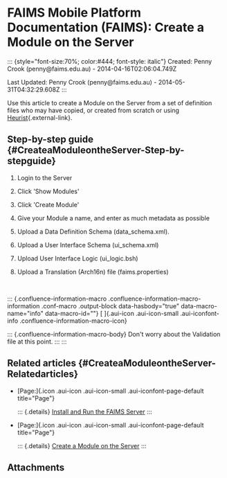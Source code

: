FAIMS Mobile Platform Documentation (FAIMS): Create a Module on the Server
==========================================================================

::: {style="font-size:70%; color:#444; font-style: italic"}
Created: Penny Crook (penny\@faims.edu.au) - 2014-04-16T02:06:04.749Z

Last Updated: Penny Crook (penny\@faims.edu.au) -
2014-05-31T04:32:29.608Z
:::

<div>

Use this article to create a Module on the Server from a set of
definition files who may have copied, or created from scratch or using
[Heurist](https://wiki.fedarch.org:8443/display/HEURIST/Building+FAIMS+modules+from+scratch%3A+a+how-to+guide){.external-link}. 

Step-by-step guide {#CreateaModuleontheServer-Step-by-stepguide}
------------------

1.  Login to the Server
2.  Click 'Show Modules'

3.  Click 'Create Module'

4.  Give your Module a name, and enter as much metadata as possible

5.  Upload a Data Definition Schema (data\_schema.xml).

6.  Upload a User Interface Schema (ui\_schema.xml)

7.  Upload User Interface Logic (ui\_logic.bsh)

8.  Upload a Translation (Arch16n) file (faims.properties)

 

::: {.confluence-information-macro .confluence-information-macro-information .conf-macro .output-block data-hasbody="true" data-macro-name="info" data-macro-id=""}
[ ]{.aui-icon .aui-icon-small .aui-iconfont-info
.confluence-information-macro-icon}

::: {.confluence-information-macro-body}
Don\'t worry about the Validation file at this point.
:::
:::

Related articles {#CreateaModuleontheServer-Relatedarticles}
----------------

-   <div>

    [Page:]{.icon .aui-icon .aui-icon-small .aui-iconfont-page-default
    title="Page"}

    </div>

    ::: {.details}
    [Install and Run the FAIMS
    Server](../FAIMS/Install+and+Run+the+FAIMS+Server.html)
    :::

-   <div>

    [Page:]{.icon .aui-icon .aui-icon-small .aui-iconfont-page-default
    title="Page"}

    </div>

    ::: {.details}
    [Create a Module on the
    Server](../FAIMS/Create+a+Module+on+the+Server.html)
    :::

</div>

Attachments
-----------
